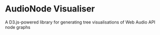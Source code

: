 # AudioNode Visualiser

A D3.js-powered library for generating tree visualisations of Web Audio API node graphs
